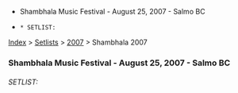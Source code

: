   * Shambhala Music Festival - August 25, 2007 - Salmo BC
  *     * SETLIST:

[Index](https://www.reddit.com/r/bassnectar/wiki/index) >
[Setlists](https://www.reddit.com/r/bassnectar/wiki/interactive/setlists) >
[2007](https://www.reddit.com/r/bassnectar/wiki/interactive/setlists/2008) >
Shambhala 2007

### Shambhala Music Festival - August 25, 2007 - Salmo BC

###### SETLIST:

